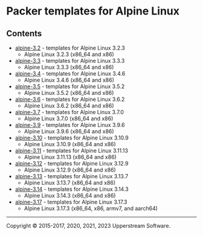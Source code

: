 # Packer templates for Alpine Linux

## Contents

* [alpine-3.2](alpine-3.2/README.md) - templates for Alpine Linux 3.2.3
  * Alpine Linux 3.2.3 (x86_64 and x86)
* [alpine-3.3](alpine-3.3/README.md) - templates for Alpine Linux 3.3.3
  * Alpine Linux 3.3.3 (x86_64 and x86)
* [alpine-3.4](alpine-3.4/README.md) - templates for Alpine Linux 3.4.6
  * Alpine Linux 3.4.6 (x86_64 and x86)
* [alpine-3.5](alpine-3.5/README.md) - templates for Alpine Linux 3.5.2
  * Alpine Linux 3.5.2 (x86_64 and x86)
* [alpine-3.6](alpine-3.6/README.md) - templates for Alpine Linux 3.6.2
  * Alpine Linux 3.6.2 (x86_64 and x86)
* [alpine-3.7](alpine-3.7/README.md) - templates for Alpine Linux 3.7.0
  * Alpine Linux 3.7.0 (x86_64 and x86)
* [alpine-3.9](alpine-3.9/README.md) - templates for Alpine Linux 3.9.6
  * Alpine Linux 3.9.6 (x86_64 and x86)
* [alpine-3.10](alpine-3.10/README.md) - templates for Alpine Linux 3.10.9
  * Alpine Linux 3.10.9 (x86_64 and x86)
* [alpine-3.11](alpine-3.11/README.md) - templates for Alpine Linux 3.11.13
  * Alpine Linux 3.11.13 (x86_64 and x86)
* [alpine-3.12](alpine-3.12/README.md) - templates for Alpine Linux 3.12.9
  * Alpine Linux 3.12.9 (x86_64 and x86)
* [alpine-3.13](alpine-3.13/README.md) - templates for Alpine Linux 3.13.7
  * Alpine Linux 3.13.7 (x86_64 and x86)
* [alpine-3.14](alpine-3.14/README.md) - templates for Alpine Linux 3.14.3
  * Alpine Linux 3.14.3 (x86_64 and x86)
* [alpine-3.17](alpine-3.17/README.md) - templates for Alpine Linux 3.17.3
  * Alpine Linux 3.17.3 (x86_64, x86, armv7, and aarch64)

- - -

Copyright &copy; 2015-2017, 2020, 2021, 2023 Upperstream Software.
